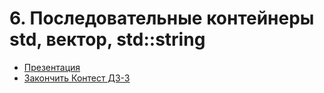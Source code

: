 # 6. Последовательные контейнеры std, вектор, std::string

* [Презентация](/6.Pointers.pdf) 
* [Закончить Контест ДЗ-3](https://contest.yandex.ru/contest/69004/enter)